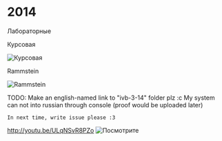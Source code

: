 2014
====

Лабораторные

Курсовая

![Курсовая](https://raw.githubusercontent.com/BasePractice/2014/master/1394718871_669771184.png)

Rammstein

![Rammstein](https://raw.githubusercontent.com/BasePractice/2014/master/77164.png)

TODO:
Make  an english-named link to "ivb-3-14" folder plz :c
My system can not into russian through console (proof would be uploaded later)

~~~
In next time, write issue please :3
~~~
http://youtu.be/ULqNSvR8PZo
![Посмотрите](http://youtu.be/ULqNSvR8PZo)
